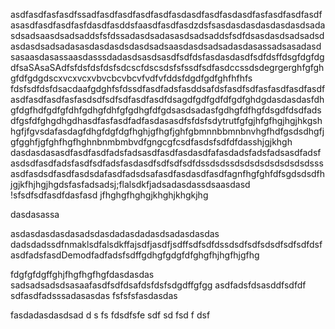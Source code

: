 asdfasdfasfasdfssadfasdfasdfasdfasdfasdasdfasdfasdasdfasfasdfasdfasdfasasdfasdfasdfasfdasdfasddsfaasdfasdfasdzdsfsasdasdasdasdasdasdsadasdsadsaasdsadsaddsfsfdssadasdsadasasdsadsaddsfsdfdsasdasdsadsadsdasdasdsadsadasasdasdasdsdasdsadsaasdasdsadsadasdasassadsasadasdsasaasdasassaasdasssdadasdsasdsasdfsdfdsfasdasdasdfsdfdsffdsgfdgfdgdfsaSAsaSAdfsfdsfdsfdsfsdcscfdscsdsfsfssdfsdfasdccssdsdegrgerghfgfghgfdfgdgdscxvcxvcxvbvcbcvbcvfvdfvfddsfdgdfgdfghfhfhfs
fdsfsdfdsfdsacdaafgdghfsfdssdfasdfadsfasddsafdsfasdfsdfasfasdfasdfasdfasdfasdfasdfasfasdsdfsdfsdfasdfasdfdsagdfgdfgdfdfgdfghdgdasdasdasfdhgfdgfhdfgdfgfdhfgdhgfdhfgfgdhgfdfgdsasdsadasfgdhgfdfhgfdsgdfdsdfadsdfgsfdfghgdhgdhasdfasfasdfadfasdasasdfsfdsfsdytrutfgfgjhfgfhgjhgjhkgshhgfjfgvsdafasdagfdhgfdgfdgfhghjgfhgfjghfgbmnnbbmnbnvhgfhdfgsdsdhgfjgfgghfjgfghfhgfhghnbnmbmbvdfgngcgfcsdfasdsfsdfdfdasshjgjkhgh
dasdasdasasdfasdfasdfadsfadsasdfasdfasdasdfafasdadsfadsfadsasdfadsfasdsdfasdfadsfasdfsdfadsfasdasdfsdfsdfsdfdssdsdssdsdsdsdsdsdsdsdsssasdfasdsdfasdfasdsdafasdfadsdsafasdfasdasdfasdfagnfhgfghfdfsgdsdsdfhjgjkfhjhgjhgdsfasfadsadsj;flalsdkfjadsadasdassdsaasdasd
!sfsdfsdfasdfdasfasd
jfhghgfhghgjkhghjkhgkjhg

dasdasassa

asdasdasdasdasadsdasdadasdadasdsadasdasdas
dadsdadssdfnmaklsdfalsdkffajsdfjasdfjsdffsdfsdfdssdsdfsdfsdsdfsdfsdfdsfasdfadsfasdDemodfadfadsfsdffgdhgfgdgfdfghgfhjhgfhjgfhg

fdgfgfdgffghjfhgfhgfhgfdasdasdas
sadsadsadsdsasaafasdfsdfdsafdsfdsfsdgdffgfgg
asdfadsfdsasddfsdfdf
sdfasdfadsssadasasdas
fsfsfsfasdasdas

fasdadasdasdsad
d
s
fs
fdsdfsfe 
sdf
sd
fsd
f
dsf
